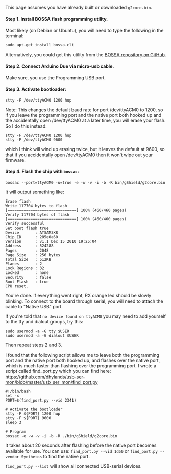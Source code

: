 This page assumes you have already built or downloaded ```g2core.bin```.

#### Step 1. Install BOSSA flash programming utility.

Most likely (on Debian or Ubuntu), you will need to type the following in the terminal:

```
sudo apt-get install bossa-cli
```
Alternatively, you could get this utility from the [BOSSA repository on GitHub](https://github.com/shumatech/BOSSA).

#### Step 2. Connect Arduino Due via micro-usb cable.

Make sure, you use the Programming USB port.

#### Step 3. Activate bootloader:
```
stty -F /dev/ttyACM0 1200 hup
```
Note: This changes the default baud rate for port /dev/ttyACM0 to 1200, so if you leave the programming port and the native port both hooked up and the accidentally open /dev/ttyACM0 at a later time, you will erase your flash. So I do this instead:
```
stty -F /dev/ttyACM0 1200 hup
stty -F /dev/ttyACM0 9600
```
which I think will wind up erasing twice, but it leaves the default at 9600, so that if you accidentally open /dev/ttyACM0 then it won't wipe out your firmware.

#### Step 4. Flash the chip with `bossac`:
```
bossac --port=ttyACM0 -u=true -e -w -v -i -b -R bin/gShield/g2core.bin
```
It will output something like:

```
Erase flash
Write 117704 bytes to flash
[==============================] 100% (460/460 pages)
Verify 117704 bytes of flash
[==============================] 100% (460/460 pages)
Verify successful
Set boot flash true
Device       : ATSAM3X8
Chip ID      : 285e0a60
Version      : v1.1 Dec 15 2010 19:25:04
Address      : 524288
Pages        : 2048
Page Size    : 256 bytes
Total Size   : 512KB
Planes       : 2
Lock Regions : 32
Locked       : none
Security     : false
Boot Flash   : true
CPU reset.
```

You're done. If everything went right, RX orange led should be slowly blinking. To connect to the board through serial, you will need to attach the cable to "Native USB" port.

If you're told that ```no device found on ttyACM0``` you may need to add yourself to the tty and dialout groups, try this:
```
sudo usermod -a -G tty $USER
sudo usermod -a -G dialout $USER
```
Then repeat steps 2 and 3.

I found that the following script allows me to leave both the programming port and the native port both hooked up, and flashes over the native port, which is much faster than flashing over the programming port.
I wrote a script called find_port.py which you can find here: https://github.com/dhylands/usb-ser-mon/blob/master/usb_ser_mon/find_port.py

```
#!/bin/bash
set -x
PORT=$(find_port.py --vid 2341)

# Activate the bootloader
stty -F ${PORT} 1200 hup
stty -F ${PORT} 9600
sleep 3

# Program
bossac -e -w -v -i -b -R ./bin/gShield/g2core.bin
```

It takes about 20 seconds after flashing before the native port becomes available for use. You can use: ```find_port.py --vid 1d50``` or ```find_port.py --vendor Synthetos``` to find the native port.

```find_port.py --list``` will show all connected USB-serial devices.